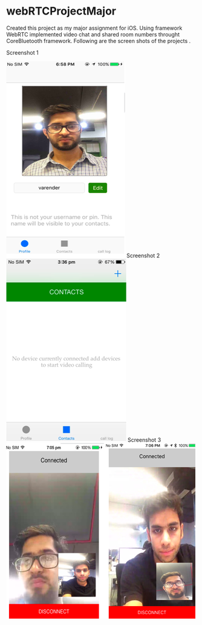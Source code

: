 # webRTCProjectMajor

Created this project as my major assignment for iOS. 
Using framework WebRTC implemented video chat and shared room numbers throught CoreBluetooth framework.
Following are the screen shots of the projects .

Screenshot 1 

![ScreenShot 1](https://raw.githubusercontent.com/varen1994/webRTCProjectMajor/develop/Screen%20Shot1.png)
Screenshot 2 
![ScreenShot 2](https://raw.githubusercontent.com/varen1994/webRTCProjectMajor/develop/Screen%20Shot2.png)
Screenshot 3 
![ScreenShot 3](https://raw.githubusercontent.com/varen1994/webRTCProjectMajor/develop/Screen%20Shot3.png)
